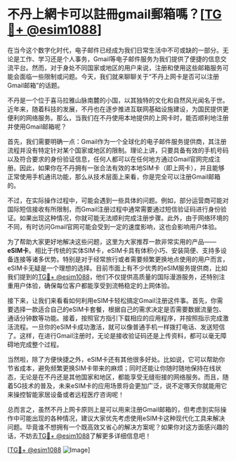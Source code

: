 # 不丹上網卡可以註冊gmail郵箱嗎？[[TG💪+ @esim1088](https://t.me/s/esim1088)]

在当今这个数字化时代，电子邮件已经成为我们日常生活中不可或缺的一部分。无论是工作、学习还是个人事务，Gmail等电子邮件服务为我们提供了便捷的信息交流平台。然而，对于身处不同国家或地区的用户来说，注册和使用这些邮箱服务可能会面临一些限制或问题。今天，我们就来聊聊关于“不丹上网卡是否可以注册Gmail邮箱”的话题。

不丹是一个位于喜马拉雅山脉南麓的小国，以其独特的文化和自然风光闻名于世。近年来，随着科技的发展，不丹也在逐步推进互联网基础设施建设，为国民提供更便利的网络服务。那么，当我们在不丹使用本地提供的上网卡时，能否顺利地注册并使用Gmail邮箱呢？

首先，我们需要明确一点：Gmail作为一个全球化的电子邮件服务提供商，其注册流程并没有特定针对某个国家或地区的限制。理论上讲，只要具备有效的手机号码以及符合要求的身份验证信息，任何人都可以在任何地方通过Gmail官网完成注册。因此，如果你在不丹拥有一张合法有效的本地SIM卡（即上网卡），并且能够正常使用手机通讯功能，那么从技术层面上来看，你是完全可以注册Gmail邮箱的。

不过，在实际操作过程中，可能会遇到一些具体的问题。例如，部分运营商可能对国际短信接收有所限制，而Gmail注册过程中通常需要通过短信验证码进行身份验证。如果出现这种情况，你就可能无法顺利完成注册步骤。此外，由于网络环境的不同，有时访问Gmail官网可能会受到一定的速度影响，这也会影响用户体验。

为了帮助大家更好地解决这些问题，这里为大家推荐一款非常实用的产品——**eSIM卡**。相比于传统的实体SIM卡，eSIM卡具有体积小巧、安装简便、支持多设备连接等诸多优势。特别是对于经常旅行或者需要频繁更换地点使用的用户而言，eSIM卡无疑是一个理想的选择。目前市面上有不少优秀的eSIM服务提供商，比如我们提到的[TG💪+ @esim1088](https://t.me/s/esim1088)，他们不仅提供高质量的国际漫游服务，还特别注重用户体验，确保每位客户都能享受到流畅稳定的上网体验。

接下来，让我们来看看如何利用eSIM卡轻松搞定Gmail注册这件事。首先，你需要选择一款适合自己的eSIM卡套餐，根据自己的需求决定是否需要数据流量包、通话分钟数等功能。接着，按照官方指引下载相应的应用程序，并按照指示完成激活流程。一旦你的eSIM卡成功激活，就可以像普通手机一样拨打电话、发送短信了。这样，在进行Gmail注册时，无论是接收验证码还是上传资料，都可以毫无障碍地完成整个过程。

当然啦，除了方便快捷之外，eSIM卡还有其他很多好处。比如说，它可以帮助你节省成本，避免频繁更换SIM卡带来的麻烦；同时还能让你随时随地保持在线状态，无论是在不丹还是其他国家和地区，都能享受无缝衔接的网络服务。而且，随着5G技术的普及，未来eSIM卡的应用场景将会更加广泛，说不定哪天你就能用它来操控智能家居设备或者远程医疗咨询呢！

总而言之，虽然不丹上网卡原则上是可以用来注册Gmail邮箱的，但考虑到实际操作中可能出现的各种情况，建议大家优先考虑使用eSIM卡这种现代化工具来解决问题。毕竟谁不想拥有一个既高效又省心的解决方案呢？如果你对这方面感兴趣的话，不妨去[TG💪+ @esim1088](https://t.me/s/esim1088)了解更多详细信息吧！

[[TG💪+ @esim1088](https://t.me/s/esim1088) ![Image](https://i.postimg.cc/4NQfJmqS/Snipaste-2025-05-13-00-14-12.png)]